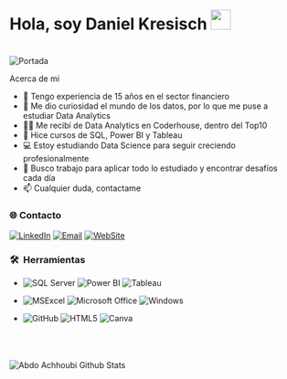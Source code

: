 ## <H1>Hola, soy Daniel Kresisch <img src="https://user-images.githubusercontent.com/18350557/176309783-0785949b-9127-417c-8b55-ab5a4333674e.gif" alt="" data-animated-image="" width="35" height="35" /><H1>
<!--
**danykre/danykre** is a ✨ _special_ ✨ repository because its `README.md` (this file) appears on your GitHub profile.
-->
<img class="img-fluid" src="https://media.licdn.com/dms/image/D4D16AQGCEogJFwTOVg/profile-displaybackgroundimage-shrink_350_1400/0/1720361157101?e=1728518400&v=beta&t=_3p1lU05OldA0EwkB8W7xyZ5HvYV_cy9m8aQnrhPiLs" alt="Portada"/>


Acerca de mi
- 🏦 Tengo experiencia de 15 años en el sector financiero
- 👀 Me dio curiosidad el mundo de los datos, por lo que me puse a estudiar Data Analytics
- 👨‍🎓 Me recibí de Data Analytics en Coderhouse, dentro del Top10
- 📓 Hice cursos de SQL, Power BI y Tableau
- 💻 Estoy estudiando Data Science para seguir creciendo profesionalmente
- 💬 Busco trabajo para aplicar todo lo estudiado y encontrar desafíos cada día
- 📫 Cualquier duda, contactame
<H3>🌐 Contacto </H3>
 <a href="https://www.linkedin.com/in/daniel-kresisch-7864551b/" target="_blank"><img src="https://img.shields.io/static/v1?style=for-the-badge&message=LinkedIn&color=0A66C2&logo=LinkedIn&logoColor=FFFFFF&label=" target="_blank" alt="LinkedIn" /></a>
 <a href="mailto:danielkresisch@gmail.com" target="_blank"><img alt="Email" src="https://img.shields.io/static/v1?style=for-the-badge&message=Gmail&color=EA4335&logo=Gmail&logoColor=FFFFFF&label=" /></a>
 <a href="https://danielkresisch.com.ar" target="_blank"><img alt="WebSite" src= "https://img.shields.io/badge/website-000000?style=for-the-badge&logo=About.me&logoColor=white="/></a>

<br/>

<h3> 🛠 &nbsp;Herramientas</h3>

  - ![SQL Server](https://img.shields.io/badge/Microsoft_SQL_Server-CC2927?style=for-the-badge&logo=microsoft-sql-server&logoColor=white)
    ![Power BI](https://img.shields.io/badge/power_bi-F2C811?style=for-the-badge&amp;logo=powerbi&amp;logoColor=black)
    ![Tableau](https://img.shields.io/badge/Tableau-E97627?style=for-the-badge&logo=Tableau&logoColor=white)    

  - ![MSExcel](https://img.shields.io/badge/Microsoft_Excel-217346?style=for-the-badge&logo=microsoft-excel&logoColor=white) 
    ![Microsoft Office](https://img.shields.io/badge/Microsoft_Office-D83B01?style=for-the-badge&logo=microsoft-office&logoColor=white)
    ![Windows](https://img.shields.io/badge/Windows-0078D6?style=for-the-badge&logo=windows&logoColor=white)
    
  - ![GitHub](https://img.shields.io/badge/GitHub-100000?style=for-the-badge&logo=github&logoColor=white)
    ![HTML5](https://img.shields.io/badge/HTML5-E34F26?style=for-the-badge&logo=html5&logoColor=white)
    ![Canva]( https://img.shields.io/badge/Canva-%2300C4CC.svg?&style=for-the-badge&logo=Canva&logoColor=white)

<br/>

<br />
<br />

<img align="center" src="https://github-readme-stats.vercel.app/api?username=danykre&include_all_commits=true&count_private=true&show_icons=true&line_height=30&title_color=CDB4DB&icon_color=CDB4DB&text_color=D3D3D3&bg_color=0A0A0A" alt="Abdo Achhoubi Github Stats">
<br />
<br />
<br />
